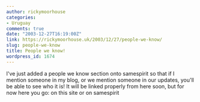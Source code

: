 ```yaml
---
author: rickymoorhouse
categories:
- Uruguay
comments: true
date: "2003-12-27T16:19:00Z"
link: https://rickymoorhouse.uk/2003/12/27/people-we-know/
slug: people-we-know
title: People we know!
wordpress_id: 1674
---
```


I've just added a people we know section onto samespirit so that if I mention someone in my blog, or we mention someone in our updates, you'll be able to see who it is! It will be linked properly from here soon, but for now here you go: on this site or on samespirit

